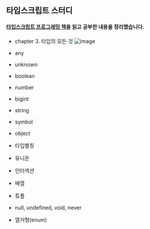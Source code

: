## 타입스크립트 스터디

#### [타입스크립트 프로그래밍 책](http://www.yes24.com/Product/Goods/90265564)을 읽고 공부한 내용을 정리했습니다.

- chapter 3. 타입의 모든 것 
![image](https://user-images.githubusercontent.com/26318691/169843371-bbed1016-1c4c-4845-b3c4-e6b4da5ef829.png)

- any
- unknown
- boolean
- number
- bigint
- string
- symbol
- object
- 타입별칭
- 유니온
- 인터섹션
- 배열
- 튜플
- null, undefined, void, never
- 열거형(enum)
